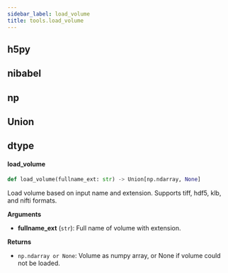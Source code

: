 ```yaml
---
sidebar_label: load_volume
title: tools.load_volume
---
```


## h5py

## nibabel

## np

## Union

## dtype

#### load\_volume

```python
def load_volume(fullname_ext: str) -> Union[np.ndarray, None]
```

Load volume based on input name and extension.
Supports tiff, hdf5, klb, and nifti formats.

**Arguments**

* **fullname_ext** (`str`): Full name of volume with extension.

**Returns**

* `np.ndarray or None`: Volume as numpy array, or None if volume could not be loaded.

